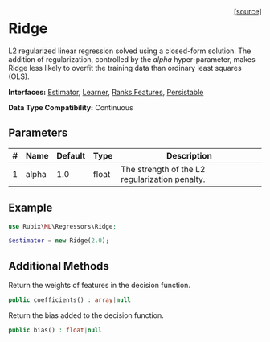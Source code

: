 <span style="float:right;"><a href="https://github.com/RubixML/ML/blob/master/src/Regressors/Ridge.php">[source]</a></span>

# Ridge
L2 regularized linear regression solved using a closed-form solution. The addition of regularization, controlled by the *alpha* hyper-parameter, makes Ridge less likely to overfit the training data than ordinary least squares (OLS).

**Interfaces:** [Estimator](../estimator.md), [Learner](../learner.md), [Ranks Features](../ranks-features.md), [Persistable](../persistable.md)

**Data Type Compatibility:** Continuous

## Parameters
| # | Name | Default | Type | Description |
|---|---|---|---|---|
| 1 | alpha | 1.0 | float | The strength of the L2 regularization penalty. |

## Example
```php
use Rubix\ML\Regressors\Ridge;

$estimator = new Ridge(2.0);
```

## Additional Methods
Return the weights of features in the decision function.
```php
public coefficients() : array|null
```

Return the bias added to the decision function.
```php
public bias() : float|null
```
